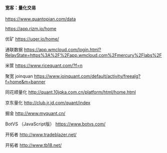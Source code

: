 #### 宽客：量化交易

https://www.quantopian.com/data

https://app.rizm.io/home

优矿
https://uqer.io/home/

通联数据
https://app.wmcloud.com/login.html?RelayState=https%3A%2F%2Fapp.wmcloud.com%2Fmercury%2Flabs%2F

米筐
https://www.ricequant.com/?f=n

聚宽 joinquan
https://www.joinquant.com/default/activity/freealg?f=home&m=banner

同花顺量化
http://quant.10jqka.com.cn/platform/html/home.html

京东量化
http://club.jr.jd.com/quant/index

掘金
http://www.myquant.cn/

BotVS （JavaScript版）
https://www.botvs.com/ 

开拓者
http://www.tradeblazer.net/

开拓者
http://www.tb18.net/

